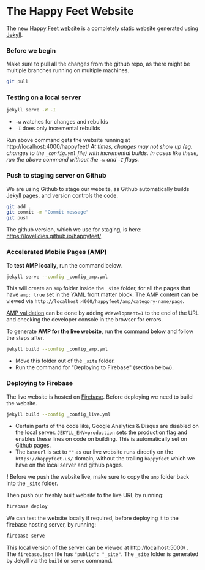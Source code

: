 # The Happy Feet Website
The new [Happy Feet website](https://happyfeet.us) is a completely static website generated using [Jekyll](https://jekyllrb.com/).

### Before we begin
Make sure to pull all the changes from the github repo, as there might be multiple branches running on multiple machines.
```sh
git pull
```

### Testing on a local server
```sh
jekyll serve -W -I
```
- `-w` watches for changes and rebuilds
- `-I` does only incremental rebuilds

Run above command gets the website running at http://localhost:4000/happyfeet/
*At times, changes may not show up (eg: changes to the `_config.yml` file) with incremental builds. In cases like these, run the above command without the `-w` and `-I` flags.*

### Push to staging server on Github
We are using Github to stage our website, as Github automatically builds Jekyll pages, and version controls the code.
```sh
git add .
git commit -m "Commit message"
git push
```
The github version, which we use for staging, is here: https://lovelldies.github.io/happyfeet/

### Accelerated Mobile Pages (AMP)
To **test AMP locally**, run the command below.
```sh
jekyll serve --config _config_amp.yml
```
This will create an `amp` folder inside the `_site` folder, for all the pages that have `amp: true` set in the YAML front matter block. The AMP content can be viewed via `http://localhost:4000/happyfeet/amp/category-name/page`.

[AMP validation](https://www.ampproject.org/docs/guides/validate) can be done by adding `#development=1` to the end of the URL and checking the developer console in the browser for errors.

To generate **AMP for the live website**, run the command below and follow the steps after.
```sh
jekyll build --config _config_amp.yml
```
- Move this folder out of the `_site` folder.
- Run the command for "Deploying to Firebase" (section below).

### Deploying to Firebase
The live website is hosted on [Firebase](https://firebase.google.com/). Before deploying we need to build the website.
```sh
jekyll build --config _config_live.yml
```
- Certain parts of the code like, Google Analytics & Disqus are disabled on the local server. `JEKYLL_ENV=production` sets the production flag and enables these lines on code on building. This is automatically set on Github pages.
- The `baseurl` is set to `""` as our live website runs directly on the `https://happyfeet.us/` domain, without the trailing `happyfeet` which we have on the local server and github pages.

**!** Before we push the website live, make sure to copy the `amp` folder back into the `_site` folder.

Then push our freshly built website to the live URL by running:
```sh
firebase deploy
```
We can test the website locally if required, before deploying it to the firebase hosting server, by running:
```sh
firebase serve
```
This local version of the server can be viewed at http://localhost:5000/ . The `firebase.json` file has `"public": "_site"`. The `_site` folder is generated by Jekyll via the `build` or `serve` command.